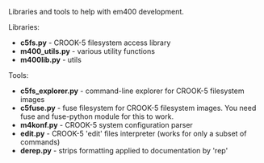 Libraries and tools to help with em400 development.

Libraries:

* **c5fs.py** - CROOK-5 filesystem access library
* **m400_utils.py** - various utility functions
* **m400lib.py** - utils

Tools:

* **c5fs_explorer.py** - command-line explorer for CROOK-5 filesystem images
* **c5fuse.py** - fuse filesystem for CROOK-5 filesystem images. You need fuse and fuse-python module for this to work.
* **m4konf.py** - CROOK-5 system configuration parser
* **edit.py** - CROOK-5 'edit' files interpreter (works for only a subset of commands)
* **derep.py** - strips formatting applied to documentation by 'rep'

